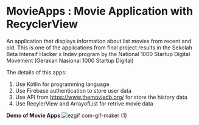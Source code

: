 # MovieApps : Movie Application with RecyclerView
An application that displays information about list movies from recent and old. This is one of the applications from final project results in the Sekolah Beta Intensif Hacker x Indev program by the National 1000 Startup Digital Movement (Gerakan Nasional 1000 Startup Digital)

The details of this apps:

1. Use Kotlin for programming language
2. Use Firebase authentication to store user data
3. Use API from https://www.themoviedb.org/ for store the history data
4. Use RecylerView and ArrayofList for retrive movie data


<b> Demo of Movie Apps </b>
![ezgif com-gif-maker (1)](https://user-images.githubusercontent.com/89477206/198838641-8ae1bc55-8cc0-4272-89bc-8f2e4197f802.gif)
